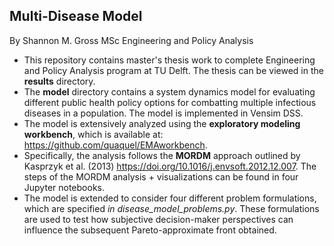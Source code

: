 ## Multi-Disease Model
By Shannon M. Gross
MSc Engineering and Policy Analysis

* This repository contains master's thesis work to complete Engineering and Policy Analysis program at TU Delft. The thesis can be viewed in the **results** directory.
* The **model** directory contains a system dynamics model for evaluating different public health policy options for combatting multiple infectious diseases in a population. The model is implemented in Vensim DSS.
* The model is extensively analyzed using the **exploratory modeling workbench**, which is available at: https://github.com/quaquel/EMAworkbench.
* Specifically, the analysis follows the **MORDM** approach outlined by
Kasprzyk et al. (2013) https://doi.org/10.1016/j.envsoft.2012.12.007. The steps of the MORDM analysis + visualizations can be found in four Jupyter notebooks.
* The model is extended to consider four different problem formulations, which are specified *in disease_model_problems.py*. These formulations are used to test how subjective decision-maker perspectives can influence the subsequent Pareto-approximate front obtained. 
